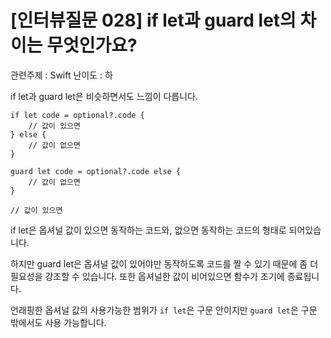 # [인터뷰질문 028] if let과 guard let의 차이는 무엇인가요?

관련주제 : Swift
난이도 : 하

if let과 guard let은 비슷하면서도 느낌이 다릅니다.
```
if let code = optional?.code {
    // 값이 있으면
} else {
    // 값이 없으면
}

guard let code = optional?.code else {
    // 값이 없으면
}

// 값이 있으면
```

if let은 옵셔널 값이 있으면 동작하는 코드와, 없으면 동작하는 코드의 형태로 되어있습니다.

하지만 guard let은 옵셔널 값이 있어야만 동작하도록 코드를 짤 수 있기 때문에 좀 더 필요성을 강조할 수 있습니다. 또한 옵셔널한 값이 비어있으면 함수가 조기에 종료됩니다.

언래핑한 옵셔널 값의 사용가능한 범위가 `if let`은 구문 안이지만 `guard let`은 구문 밖에서도 사용 가능합니다.
